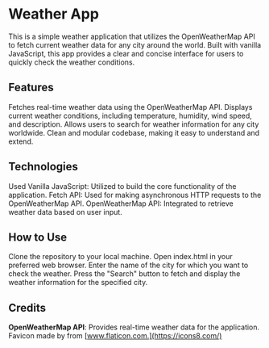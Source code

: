 # Weather App

This is a simple weather application that utilizes the OpenWeatherMap API to fetch current weather
data for any city around the world. Built with vanilla JavaScript, this app provides a clear and
concise interface for users to quickly check the weather conditions.

## Features

Fetches real-time weather data using the OpenWeatherMap API. Displays current weather conditions,
including temperature, humidity, wind speed, and description. Allows users to search for weather
information for any city worldwide. Clean and modular codebase, making it easy to understand and
extend.

## Technologies

Used Vanilla JavaScript: Utilized to build the core functionality of the application. Fetch API:
Used for making asynchronous HTTP requests to the OpenWeatherMap API. OpenWeatherMap API: Integrated
to retrieve weather data based on user input.

## How to Use

Clone the repository to your local machine. Open index.html in your preferred web browser. Enter the
name of the city for which you want to check the weather. Press the "Search" button to fetch and
display the weather information for the specified city.

## Credits

**OpenWeatherMap API**: Provides real-time weather data for the application. Favicon made by from
[www.flaticon.com.](https://icons8.com/)
